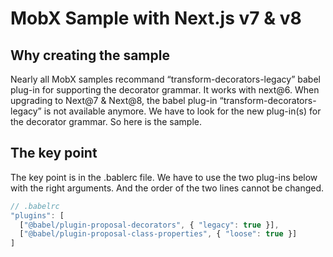 # MobX Sample with Next.js v7 & v8

## Why creating the sample
Nearly all MobX samples recommand “transform-decorators-legacy” babel plug-in for supporting the decorator grammar. It works with next@6. When upgrading to Next@7 & Next@8, the babel plug-in “transform-decorators-legacy” is not available anymore. We have to look for the new plug-in(s) for the decorator grammar. So here is the sample.

## The key point
The key point is in the .bablerc file. We have to use the two plug-ins below with the right arguments. And the order of the two lines cannot be changed.

```javascript
// .babelrc
"plugins": [
  ["@babel/plugin-proposal-decorators", { "legacy": true }],
  ["@babel/plugin-proposal-class-properties", { "loose": true }]
]
```
